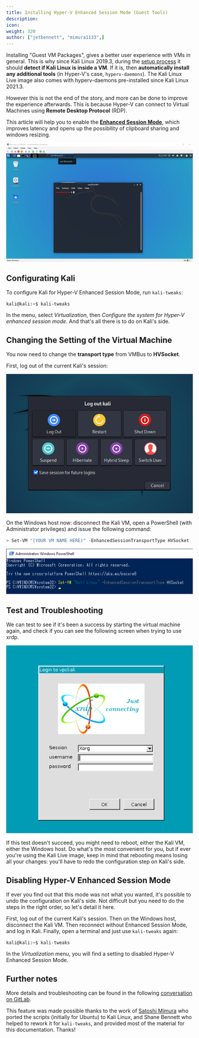 ```yaml
---
title: Installing Hyper-V Enhanced Session Mode (Guest Tools)
description:
icon:
weight: 320
author: ["jetbennett", "mimura1133",]
---
```


Installing "Guest VM Packages", gives a better user experience with VMs in general. This is why since Kali Linux 2019.3, during the [setup process](https://gitlab.com/kalilinux/build-scripts/live-build-config/-/blob/master/simple-cdd/profiles/offline.downloads) it should **detect if Kali Linux is inside a VM**. If it is, then **automatically install any additional tools** (in Hyper-V's case, `hyperv-daemons`). The Kali Linux Live image also comes with hyperv-daemons pre-installed since Kali Linux 2021.3.

However this is not the end of the story, and more can be done to improve the experience afterwards. This is because Hyper-V can connect to Virtual Machines using **Remote Desktop Protocol** (RDP).

This article will help you to enable the **[Enhanced Session Mode](https://techcommunity.microsoft.com/t5/virtualization/sneak-peek-taking-a-spin-with-enhanced-linux-vms/ba-p/382415)**, which improves latency and opens up the possibility of clipboard sharing and windows resizing.

![](kali-hyper-v-enhancedmode.png)


## Configurating Kali

To configure Kali for Hyper-V Enhanced Session Mode, run `kali-tweaks`:

```console
kali@kali:~$ kali-tweaks
```

In the menu, select *Virtualization*, then *Configure the system for Hyper-V enhanced session mode*. And that's all there is to do on Kali's side.


## Changing the Setting of the Virtual Machine

You now need to change the **transport type** from VMBus to **HVSocket**.

First, log out of the current Kali's session:

![](kali-hyperv-step1.png)

On the Windows host now: disconnect the Kali VM, open a PowerShell (with Administrator privileges) and issue the following command:

```PowerShell
> Set-VM "(YOUR VM NAME HERE)" -EnhancedSessionTransportType HVSocket
```

![](kali-hyperv-step2.png)


## Test and Troubleshooting

We can test to see if it's been a success by starting the virtual machine again, and check if you can see the following screen when trying to use xrdp.

![](kali-hyperv-step3.png)

If this test doesn't succeed, you might need to reboot, either the Kali VM, either the Windows host. Do what's the most convenient for you, but if ever you're using the Kali Live image, keep in mind that rebooting means losing all your changes: you'll have to redo the configuration step on Kali's side.


## Disabling Hyper-V Enhanced Session Mode

If ever you find out that this mode was not what you wanted, it's possible to undo the configuration on Kali's side. Not difficult but you need to do the steps in the right order, so let's detail it here.

First, log out of the current Kali's session. Then on the Windows host, disconnect the Kali VM. Then reconnect without Enhanced Session Mode, and log in Kali. Finally, open a terminal and just use `kali-tweaks` again:

```console
kali@kali:~$ kali-tweaks
```

In the *Virtualization* menu, you will find a setting to disabled Hyper-V Enhanced Session Mode.


## Further notes

More details and troubleshooting can be found in the following [conversation on GitLab](https://gitlab.com/kalilinux/build-scripts/live-build-config/-/issues/32#note_650129582).

This feature was made possible thanks to the work of [Satoshi Mimura](https://github.com/mimura1133/linux-vm-tools) who ported the scripts (initially for Ubuntu) to Kali Linux, and Shane Bennett who helped to rework it for `kali-tweaks`, and provided most of the material for this documentation. Thanks!
